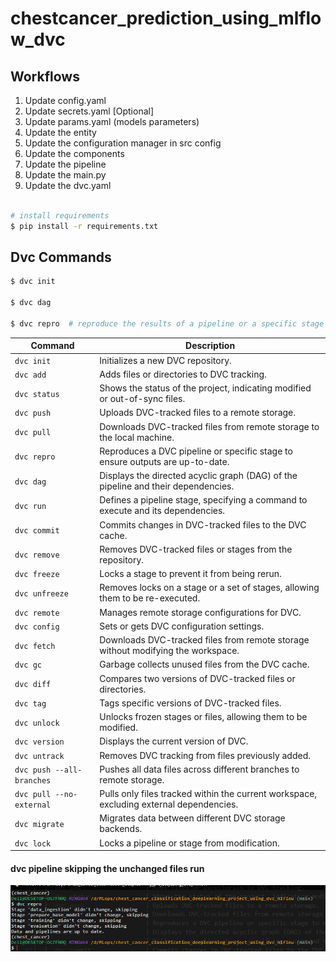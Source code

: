# chestcancer_prediction_using_mlflow_dvc

## Workflows

1. Update config.yaml
2. Update secrets.yaml [Optional]
3. Update params.yaml (models parameters)
4. Update the entity
5. Update the configuration manager in src config
6. Update the components
7. Update the pipeline 
8. Update the main.py
10. Update the dvc.yaml


```bash

# install requirements
$ pip install -r requirements.txt

```

## Dvc Commands

```bash
$ dvc init

$ dvc dag

$ dvc repro  # reproduce the results of a pipeline or a specific stage within a pipeline.

```
| **Command**               | **Description**                                                                 |
|---------------------------|---------------------------------------------------------------------------------|
| `dvc init`                | Initializes a new DVC repository.                                                |
| `dvc add`                 | Adds files or directories to DVC tracking.                                       |
| `dvc status`              | Shows the status of the project, indicating modified or out-of-sync files.      |
| `dvc push`                | Uploads DVC-tracked files to a remote storage.                                  |
| `dvc pull`                | Downloads DVC-tracked files from remote storage to the local machine.           |
| `dvc repro`               | Reproduces a DVC pipeline or specific stage to ensure outputs are up-to-date.   |
| `dvc dag`                 | Displays the directed acyclic graph (DAG) of the pipeline and their dependencies.|
| `dvc run`                 | Defines a pipeline stage, specifying a command to execute and its dependencies. |
| `dvc commit`              | Commits changes in DVC-tracked files to the DVC cache.                          |
| `dvc remove`              | Removes DVC-tracked files or stages from the repository.                        |
| `dvc freeze`              | Locks a stage to prevent it from being rerun.                                   |
| `dvc unfreeze`            | Removes locks on a stage or a set of stages, allowing them to be re-executed.   |
| `dvc remote`              | Manages remote storage configurations for DVC.                                  |
| `dvc config`              | Sets or gets DVC configuration settings.                                        |
| `dvc fetch`               | Downloads DVC-tracked files from remote storage without modifying the workspace.|
| `dvc gc`                  | Garbage collects unused files from the DVC cache.                               |
| `dvc diff`                | Compares two versions of DVC-tracked files or directories.                      |
| `dvc tag`                 | Tags specific versions of DVC-tracked files.                                    |
| `dvc unlock`              | Unlocks frozen stages or files, allowing them to be modified.                   |
| `dvc version`             | Displays the current version of DVC.                                             |
| `dvc untrack`             | Removes DVC tracking from files previously added.                               |
| `dvc push --all-branches` | Pushes all data files across different branches to remote storage.             |
| `dvc pull --no-external`  | Pulls only files tracked within the current workspace, excluding external dependencies. |
| `dvc migrate`             | Migrates data between different DVC storage backends.                           |
| `dvc lock`                | Locks a pipeline or stage from modification.                                    |

#### dvc pipeline skipping the unchanged files run
![alt text](images/image.png)